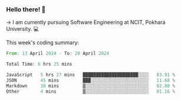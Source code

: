 ### Hello there! 👋

-> I am currently pursuing Software Engineering at NCIT, Pokhara University. 💻


This week's coding summary:
<!--START_SECTION:waka-->

```rust
From: 13 April 2024 - To: 20 April 2024

Total Time: 6 hrs 25 mins

JavaScript   5 hrs 27 mins   ▓▓▓▓▓▓▓▓▓▓▓▓▓▓▓▓▓▓▓▓▓░░░░   83.91 %
JSON         45 mins         ▓▓▓░░░░░░░░░░░░░░░░░░░░░░   11.68 %
Markdown     10 mins         ▒░░░░░░░░░░░░░░░░░░░░░░░░   02.80 %
Other        4 mins          ▒░░░░░░░░░░░░░░░░░░░░░░░░   01.16 %
```

<!--END_SECTION:waka-->
